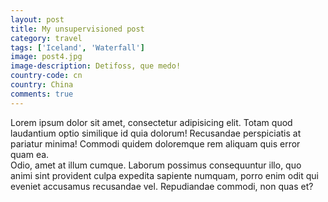 ```yaml
---
layout: post
title: My unsupervisioned post
category: travel
tags: ['Iceland', 'Waterfall']
image: post4.jpg
image-description: Detifoss, que medo!
country-code: cn
country: China
comments: true
---
```


<div>Lorem ipsum dolor sit amet, consectetur adipisicing elit. Totam quod laudantium optio similique id quia dolorum! Recusandae perspiciatis at pariatur minima! Commodi quidem doloremque rem aliquam quis error quam ea.</div>
<div>Odio, amet at illum cumque. Laborum possimus consequuntur illo, quo animi sint provident culpa expedita sapiente numquam, porro enim odit qui eveniet accusamus recusandae vel. Repudiandae commodi, non quas et?</div>